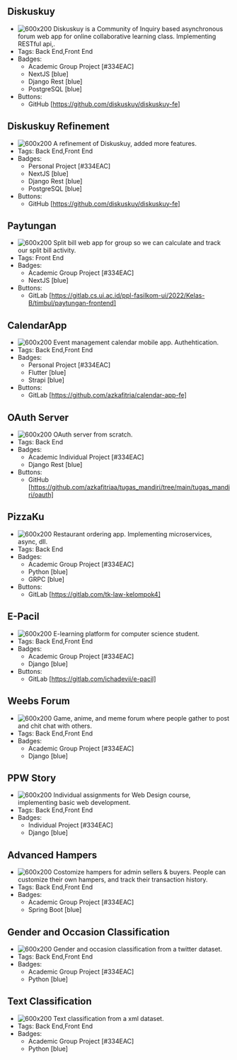## Diskuskuy
- ![600x200](/assets/diskuskuy-logo.png)
Diskuskuy is a Community of Inquiry based asynchronous forum web app for online collaborative learning class. Implementing RESTful api,. 
- Tags: Back End,Front End
- Badges:
  - Academic Group Project [#334EAC]
  - NextJS [blue]
  - Django Rest [blue]
  - PostgreSQL [blue]
- Buttons:
  - GitHub [https://github.com/diskuskuy/diskuskuy-fe]
  <!-- - Link [https://diskuskuy-fe-production.up.railway.app/] -->

## Diskuskuy Refinement
- ![600x200](/assets/diskuskuy-logo.png)
A refinement of Diskuskuy, added more features.
- Tags: Back End,Front End
- Badges:
  - Personal Project [#334EAC]
  - NextJS [blue]
  - Django Rest [blue]
  - PostgreSQL [blue]
- Buttons:
  - GitHub [https://github.com/diskuskuy/diskuskuy-fe]
  <!-- - Link [https://diskuskuy-fe-production.up.railway.app/] -->

## Paytungan
- ![600x200](/assets/paytungan-logo.png)
Split bill web app for group so we can calculate and track our split bill activity.
- Tags: Front End
- Badges:
  - Academic Group Project [#334EAC]
  - NextJS [blue]
- Buttons:
  - GitLab [https://gitlab.cs.ui.ac.id/ppl-fasilkom-ui/2022/Kelas-B/timbul/paytungan-frontend]
  <!-- - Link [https://paytungan.vercel.app/] -->

## CalendarApp
- ![600x200](/assets/paytungan-logo.png)
Event management calendar mobile app. Authehtication. 
- Tags: Back End,Front End
- Badges:
  - Personal Project [#334EAC]
  - Flutter [blue]
  - Strapi [blue]
- Buttons:
  - GitLab [https://github.com/azkafitria/calendar-app-fe]

## OAuth Server
- ![600x200](/assets/paytungan-logo.png)
OAuth server from scratch. 
- Tags: Back End
- Badges:
  - Academic Individual Project [#334EAC]
  - Django Rest [blue]
- Buttons:
  - GitHub [https://github.com/azkafitriaa/tugas_mandiri/tree/main/tugas_mandiri/oauth]

## PizzaKu
- ![600x200](/assets/paytungan-logo.png)
Restaurant ordering app. Implementing microservices, async, dll.
- Tags: Back End
- Badges:
  - Academic Group Project [#334EAC]
  - Python [blue]
  - GRPC [blue]
- Buttons:
  - GitLab [https://gitlab.com/tk-law-kelompok4]

## E-Pacil
- ![600x200](/assets/paytungan-logo.png)
E-learning platform for computer science student.
- Tags: Back End,Front End
- Badges:
  - Academic Group Project [#334EAC]
  - Django [blue]
- Buttons:
  - GitLab [https://gitlab.com/ichadevii/e-pacil]

## Weebs Forum
- ![600x200](/assets/weebs-logo.png)
Game, anime, and meme forum where people gather to post and chit chat with others.
- Tags: Back End,Front End
- Badges:
  - Academic Group Project [#334EAC]
  - Django [blue]
<!-- - Buttons:
  - GitLab [https://gitlab.com/ichadevii/e-pacil] -->

## PPW Story
- ![600x200](/assets/paytungan-logo.png)
Individual assignments for Web Design course, implementing basic web development.
- Tags: Back End,Front End
- Badges:
  - Individual Project [#334EAC]
  - Django [blue]
<!-- - Buttons:
  - GitLab [https://gitlab.com/ichadevii/e-pacil] -->

## Advanced Hampers
- ![600x200](/assets/paytungan-logo.png)
Costomize hampers for admin sellers & buyers. People can customize their own hampers, and track their transaction history.
- Tags: Back End,Front End
- Badges:
  - Academic Group Project [#334EAC]
  - Spring Boot [blue]
<!-- - Buttons:
  - GitLab [https://gitlab.com/ichadevii/e-pacil] -->

## Gender and Occasion Classification
- ![600x200](/assets/paytungan-logo.png)
Gender and occasion classification from a twitter dataset.
- Tags: Back End,Front End
- Badges:
  - Academic Group Project [#334EAC]
  - Python [blue]
<!-- - Buttons:
  - GitLab [https://gitlab.com/ichadevii/e-pacil] -->

## Text Classification
- ![600x200](/assets/paytungan-logo.png)
Text classification from a xml dataset.
- Tags: Back End,Front End
- Badges:
  - Academic Group Project [#334EAC]
  - Python [blue]
<!-- - Buttons:
  - GitLab [https://gitlab.com/ichadevii/e-pacil] -->

<!-- ## Project 2
Description
- Tags: Category 2
- Badges:
  - Badge [#334EAC]
- Buttons:
  - Link [https://example.com] -->

<!-- ## Project 3
Description
- Tags: Back End
- Badges:
  - Badge [#334EAC]
- Buttons:
  - Link [https://example.com] -->